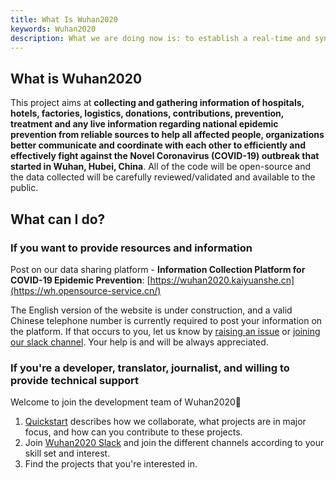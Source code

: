 ```yaml
---
title: What Is Wuhan2020
keywords: Wuhan2020
description: What we are doing now is: to establish a real-time and synchronous data service for hospitals, factories, procurement and other information, and to convene all those who want to contribute to the anti-virus campaign, so that everyone with relevant skills can participate in the development of related topics, and complete it in a self-organized and collaborative way with open source community culture.
---
```




## What is Wuhan2020

This project aims at **collecting and gathering information of hospitals, hotels, factories, logistics, donations, contributions, prevention, treatment and any live information regarding national epidemic prevention from reliable sources to help all affected people, organizations better communicate and coordinate with each other to efficiently and effectively fight against the Novel Coronavirus (COVID-19) outbreak that started in Wuhan, Hubei, China**. All of the code will be open-source and the data collected will be carefully reviewed/validated and available to the public.



## What can I do?

### If you want to provide resources and information

Post on our data sharing platform - **Information Collection Platform for COVID-19 Epidemic Prevention**: [https://wuhan2020.kaiyuanshe.cn](https://wh.opensource-service.cn/)

The English version of the website is under construction, and a valid Chinese telephone number is currently required to post your information on the platform. If that occurs to you, let us know by [raising an issue](https://github.com/wuhan2020/WebApp/issues) or [joining our slack channel](https://join.slack.com/t/wuhan2020/shared_invite/enQtOTQxMTU4MzgyNTYwLWIxMTMyNWI4NWE2YTk3NGRjZGJhMjUzNmJhMjg1MDQ3OTEzNDE5NGY4MWFhMjRlYWU4MmE3ZGQyOGU4N2YwMzY). Your help is and will be always appreciated.



### If you're a developer, translator, journalist, and willing to provide technical support



Welcome to join the development team of Wuhan2020👏

1. [Quickstart](https://wuhan2020.github.io/en-us/docs/dev/quickstart.html) describes how we collaborate, what projects are in major focus, and how can you contribute to these projects.
2. Join [Wuhan2020 Slack](https://join.slack.com/t/wuhan2020/shared_invite/enQtOTQxMTU4MzgyNTYwLWIxMTMyNWI4NWE2YTk3NGRjZGJhMjUzNmJhMjg1MDQ3OTEzNDE5NGY4MWFhMjRlYWU4MmE3ZGQyOGU4N2YwMzY) and join the different channels according to your skill set and interest.
3. Find the projects that you're interested in.
